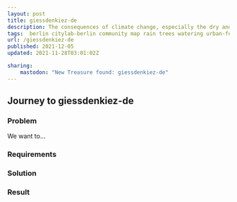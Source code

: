```yaml
---
layout: post
title: giessdenkiez-de
description: The consequences of climate change, especially the dry and hot summers, are putting a strain on Berlin's ecosystem. Our urban trees are drying out and suffering long-term damage. Gieß den Kiez is made to enable coordinated citizen participation in the irrigation of urban trees. 
tags:  berlin citylab-berlin community map rain trees watering urban-forestry
url: /giessdenkiez-de
published: 2021-12-05
updated: 2021-11-28T03:01:02Z

sharing:
    mastodon: "New Treasure found: giessdenkiez-de"
---
```


## Journey to giessdenkiez-de

### Problem

We want to... 

### Requirements

### Solution

### Result